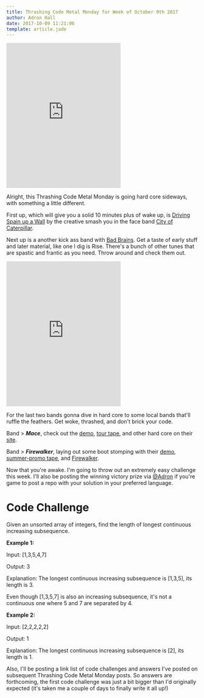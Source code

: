 ```yaml
---
title: Thrashing Code Metal Monday for Week of October 9th 2017
author: Adron Hall
date: 2017-10-09 11:21:06
template: article.jade
---
```

<div class="image float-right">
  <iframe src="https://open.spotify.com/embed/track/47YfeXei5KhIb05ZqHMW5D" width="300" height="380" frameborder="0" allowtransparency="true"></iframe>    
</div>

Alright, this Thrashing Code Metal Monday is going hard core sideways, with something a little different.

First up, which will give you a solid 10 minutes plus of wake up, is [Driving Spain up a Wall](https://open.spotify.com/track/47YfeXei5KhIb05ZqHMW5D) by the creative smash you in the face band [City of Caterpillar](https://en.wikipedia.org/wiki/City_of_Caterpillar).

Next up is a another kick ass band with [Bad Brains](https://badbrains.com/). Get a taste of early stuff and later material, like one I dig is Rise. There's a bunch of other tunes that are spastic and frantic as you need. Throw around and check them out.

<span class="more"></span>

<div class="image float-left">
  <iframe src="https://open.spotify.com/embed/track/0n6rmQ41Iba0FNE5oAJGqm" width="300" height="380" frameborder="0" allowtransparency="true"></iframe>
</div>

For the last two bands gonna dive in hard core to some local bands that'll ruffle the feathers. Get woke, thrashed, and don't brick your code.

Band > ***Mace***, check out the [demo](https://macehc.bandcamp.com/album/demo), [tour tape](https://macehc.bandcamp.com/album/tour-tape), and other hard core on their [site](https://macehc.bandcamp.com/).

Band > ***Firewalker***, laying out some boot stomping with their [demo](https://firewalkerhc.bandcamp.com/album/demo), [summer-promo tape](https://firewalkerhc.bandcamp.com/album/summer-16-promo-tape), and [Firewalker](https://firewalkerhc.bandcamp.com/album/firewalker).

Now that you're awake. I'm going to throw out an extremely easy challenge this week. I'll also be posting the winning victory prize via [@Adron](https://twitter.com/Adron) if you're game to post a repo with your solution in your preferred language.

# Code Challenge

Given an unsorted array of integers, find the length of longest continuous increasing subsequence.

**Example 1:**

Input: [1,3,5,4,7]

Output: 3

Explanation: The longest continuous increasing subsequence is [1,3,5], its length is 3.

Even though [1,3,5,7] is also an increasing subsequence, it's not a continuous one where 5 and 7 are separated by 4.

**Example 2:**

Input: [2,2,2,2,2]

Output: 1

Explanation: The longest continuous increasing subsequence is [2], its length is 1.

Also, I'll be posting a link list of code challenges and answers I've posted on subsequent Thrashing Code Metal Monday posts. So answers are forthcoming, the first code challenge was just a bit bigger than I'd originally expected (it's taken me a couple of days to finally write it all up!)
